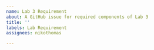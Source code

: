 ```yaml
---
name: Lab 3 Requirement
about: A GitHub issue for required components of Lab 3
title: ''
labels: Lab Requirement
assignees: nikothomas

---
```



